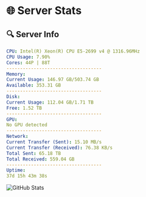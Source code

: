 # 🌐 Server Stats
## 🔍 Server Info
```yaml
CPU: Intel(R) Xeon(R) CPU E5-2699 v4 @ 1316.96MHz
CPU Usage: 7.90%
Cores: 44P | 88T
-----------------------------------
Memory:
Current Usage: 146.97 GB/503.74 GB
Available: 353.31 GB
-----------------------------------
Disk:
Current Usage: 112.04 GB/1.71 TB
Free: 1.52 TB
-----------------------------------
GPU:
No GPU detected
-----------------------------------
Network:
Current Transfer (Sent): 15.10 MB/s
Current Transfer (Received): 76.38 KB/s
Total Sent: 65.18 TB
Total Received: 559.04 GB
-----------------------------------
Uptime:
37d 15h 43m 38s
```
![GitHub Stats](https://img.shields.io/badge/Updated-2025-04-14_13:06:27-blue)